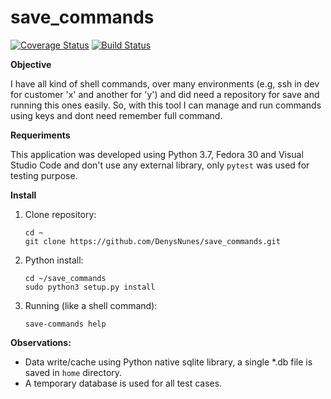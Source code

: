 # save_commands

[![Coverage Status](https://coveralls.io/repos/github/DenysNunes/save_commands/badge.svg?branch=master)](https://coveralls.io/github/DenysNunes/save_commands?branch=master) 
[![Build Status](https://travis-ci.org/DenysNunes/save_commands.svg?branch=dev)](https://travis-ci.org/DenysNunes/save_commands)


<b>Objective</b>

I have all kind of shell commands, over many environments (e.g, ssh in dev for customer 'x' and another for 'y') and did need a repository for save and running this ones easily. 
So, with this tool I can manage and run commands using keys and dont need remember full command.

<b>Requeriments</b>

This application was developed using Python 3.7, Fedora 30 and Visual Studio Code and don't use any external library, only `pytest` was used for testing purpose.

<b>Install</b>

1. Clone repository:

    ```
    cd ~
    git clone https://github.com/DenysNunes/save_commands.git
    ```

2. Python install:

    ```
    cd ~/save_commands
    sudo python3 setup.py install
    ```
3. Running (like a shell command):
   
   ```
   save-commands help
   ```

<b>Observations:</b>

* Data write/cache using Python native sqlite library, a single *.db file is saved in `home` directory.
* A temporary database is used for all test cases.
